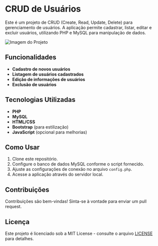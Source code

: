 # CRUD de Usuários

Este é um projeto de CRUD (Create, Read, Update, Delete) para gerenciamento de usuários. A aplicação permite cadastrar, listar, editar e excluir usuários, utilizando PHP e MySQL para manipulação de dados.

![Imagem do Projeto](https://github.com/user-attachments/assets/ceebadfc-ae8b-4438-b718-bdb7d28d47bb)


## Funcionalidades

- **Cadastro de novos usuários**
- **Listagem de usuários cadastrados**
- **Edição de informações de usuários**
- **Exclusão de usuários**

## Tecnologias Utilizadas

- **PHP**
- **MySQL**
- **HTML/CSS**
- **Bootstrap** (para estilização)
- **JavaScript** (opcional para melhorias)

## Como Usar

1. Clone este repositório.
2. Configure o banco de dados MySQL conforme o script fornecido.
3. Ajuste as configurações de conexão no arquivo `config.php`.
4. Acesse a aplicação através do servidor local.

## Contribuições

Contribuições são bem-vindas! Sinta-se à vontade para enviar um pull request.

## Licença

Este projeto é licenciado sob a MIT License - consulte o arquivo [LICENSE](LICENSE) para detalhes.
